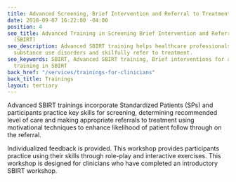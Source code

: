 ```yaml
---
title: Advanced Screening, Brief Intervention and Referral to Treatment (SBIRT)
date: 2018-09-07 16:22:00 -04:00
position: 4
seo_title: Advanced Training in Screening Brief Intervention and Referral to Treatment
  (SBIRT)
seo_description: Advanced SBIRT training helps healthcare professionals learn to identify
  substance use disorders and skilfully refer to treatment.
seo_keywords: SBIRT, Advanced SBIRT training, Brief interventions for addiction, Advanced
  training in SBIRT
back_href: "/services/trainings-for-clinicians"
back_title: Trainings
layout: tertiary
---
```


Advanced SBIRT trainings incorporate Standardized Patients (SPs) and participants practice key skills for screening, determining recommended level of care and making appropriate referrals to treatment using motivational techniques to enhance likelihood of patient follow through on the referral.

Individualized feedback is provided.   This workshop provides participants practice using their skills through role-play and interactive exercises.  This workshop is designed for clinicians who have completed an introductory SBIRT workshop.
